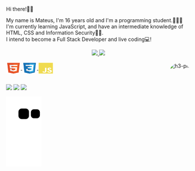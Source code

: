 Hi there!👋🏻

My name is Mateus, I'm 16 years old and I'm a programming student.👨🏻‍💻<br>
I'm currently learning JavaScript, and have an intermediate knowledge of HTML, CSS and Information Security🐱‍👤.<br>
I intend to become a Full Stack Developer and live coding💻!

<div align="center">
  <a href="https://github.com/H3VN3R">
  <img height="180em" src="https://github-readme-stats.vercel.app/api?username=H3VN3R&show_icons=true&theme=winter&include_all_commits=true&count_private=true"/>
  <img height="180em" src="https://github-readme-stats.vercel.app/api/top-langs/?username=H3VN3R&layout=compact&langs_count=7&theme=winter"/>
</div>
  
<div style="display: inline_block"><br>
  <img align="center" alt="h3-HTML" height="30" width="40" src="https://raw.githubusercontent.com/devicons/devicon/master/icons/html5/html5-original.svg">
  <img align="center" alt="h3-CSS" height="30" width="40" src="https://raw.githubusercontent.com/devicons/devicon/master/icons/css3/css3-original.svg">
  <img align="center" alt="h3-Js" height="30" width="40" src="https://raw.githubusercontent.com/devicons/devicon/master/icons/javascript/javascript-plain.svg">  
  <img align="right" alt="h3-pic" height="150" style="border-radius:50px;" src="https://picrew.me/shareImg/org/202209/1743096_0kJf3Erb.png">
</div>
  
##
  
<div>
 <a href="https://discord.gg/V3r8TwMMcw" target="_blank"><img src="https://img.shields.io/badge/Discord-7289DA?style=for-the-badge&logo=discord&logoColor=white" target="_blank"></a> 
 <a href = "mailto:mateusfvdeoliveira169@gmail.com"><img src="https://img.shields.io/badge/-Gmail-%23333?style=for-the-badge&logo=gmail&logoColor=white" target="_blank"></a>
 <a href="[https://contate.me/h3vn3r](https://wa.me/5514997747573?text=Ol%C3%A1%21+Vim+atrav%C3%A9s+do+seu+perfil+no+GitHub.)"><img src="https://img.shields.io/badge/WhatsApp-25D366?style=for-the-badge&logo=whatsapp&logoColor=white" target="blank"></a>
</div>
  
![Snake animation](https://github.com/rafaballerini/rafaballerini/blob/output/github-contribution-grid-snake.svg)
